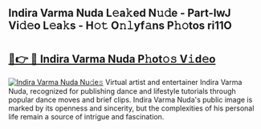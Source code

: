 ## Indira Varma Nuda L𝚎a𝚔ed N𝚞𝚍e - Part-lwJ Vi𝚍𝚎o L𝚎a𝚔s - H𝚘𝚝 O𝚗𝚕yf𝚊ns P𝚑𝚘tos ri11O

# <h2><a href="http://kfedta3.oniu.top/?m=Indira+Varma+Nuda">🔗👉 🔴 Indira Varma Nuda P𝚑ot𝚘𝚜 V𝚒d𝚎o</a></h2>

[![Indira Varma Nuda Nu𝚍e𝚜](https://i.imgur.com/0qMVB7G.gif)](http://kfedta3.oniu.top/?m=Indira+Varma+Nuda)
Virtual artist and entertainer Indira Varma Nuda, recognized for publishing dance and lifestyle tutorials through popular dance moves and brief clips. Indira Varma Nuda's public image is marked by its openness and sincerity, but the complexities of his personal life remain a source of intrigue and fascination.  
